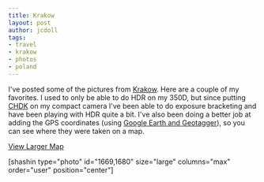 ```yaml
---
title: Krakow
layout: post
author: jcdoll
tags:
- travel
- krakow
- photos
- poland
---
```


I've posted some of the pictures from [Krakow](http://picasaweb.com/jcdoll). Here are a couple of my favorites. I used to only be able to do HDR on my 350D, but since putting [CHDK](http://chdk.wikia.com/wiki/Main_Page) on my compact camera I've been able to do exposure bracketing and have been playing with HDR quite a bit. I've also been doing a better job at adding the GPS coordinates (using [Google Earth and Geotagger](http://craig.stanton.net.nz/software/Geotagger.html)), so you can see where they were taken on a map.

[View Larger Map](http://maps.google.com/maps?f=d&hl=en&geocode=&saddr=Zurich,+Switzerland&daddr=Krak%C3%B3w,+Poland&sll=47.40865,8.508809&sspn=0.013796,0.040684&ie=UTF8&t=p&ll=49.32184,14.244335&spn=10.029162,18.676758&z=5&source=embed)

[shashin type="photo" id="1669,1680" size="large" columns="max" order="user" position="center"]
